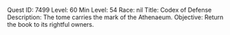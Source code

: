 Quest ID: 7499
Level: 60
Min Level: 54
Race: nil
Title: Codex of Defense
Description: The tome carries the mark of the Athenaeum.
Objective: Return the book to its rightful owners.
